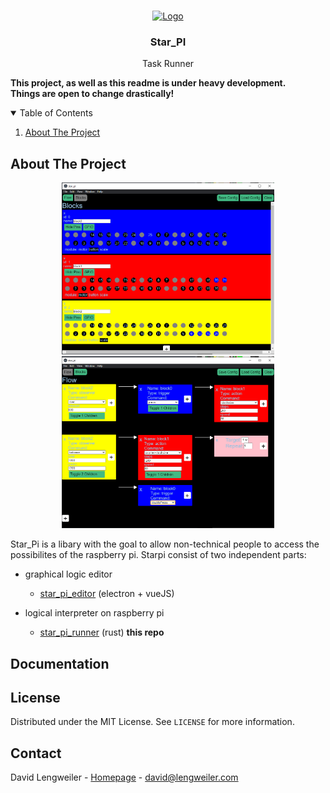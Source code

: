<!-- PROJECT LOGO -->
<br />
<p align="center">
  <a href="https://camo.githubusercontent.com/dfdc101ca03cc32dbc8e68771c03f8c7a8924ab5fa2457e60ffe78505d48acd7/68747470733a2f2f75706c6f61642e77696b696d656469612e6f72672f77696b6970656469612f636f6d6d6f6e732f7468756d622f322f32652f50692d73796d626f6c2e7376672f37393470782d50692d73796d626f6c2e7376672e706e67">
    <img src="https://camo.githubusercontent.com/dfdc101ca03cc32dbc8e68771c03f8c7a8924ab5fa2457e60ffe78505d48acd7/68747470733a2f2f75706c6f61642e77696b696d656469612e6f72672f77696b6970656469612f636f6d6d6f6e732f7468756d622f322f32652f50692d73796d626f6c2e7376672f37393470782d50692d73796d626f6c2e7376672e706e67" alt="Logo" width="80" height="80">
  </a>

  <h3 align="center">Star_PI</h3>

  <p align="center">
    Task Runner
    <br />
  </p>
</p>



**This project, as well as this readme is under heavy development.<br>Things are open to change drastically!**


<!-- TABLE OF CONTENTS -->
<details open="open">
  <summary>Table of Contents</summary>
  <ol>
    <li>
      <a href="#about-the-project">About The Project</a>
  </ol>
</details>

<!-- ABOUT THE PROJECT -->
## About The Project

<p align="center">
<img src="doc/BlockCreator.PNG" width="340">
<img src="doc/TaskBuilder.PNG" width="340">
</p>

Star_Pi is a libary with the goal to allow non-technical people to access the possibilites of the raspberry pi.
Starpi consist of two independent parts:
- graphical logic editor
  * [star_pi_editor](https://github.com/datomo/star_pi_editor) (electron + vueJS) 


- logical interpreter on raspberry pi
  * [star_pi_runner](https://github.com/datomo/star_pi_runner) (rust) **this repo**




## Documentation


<!-- LICENSE -->
## License

Distributed under the MIT License. See `LICENSE` for more information.



<!-- CONTACT -->
## Contact

David Lengweiler - [Homepage](https://lengweiler.com) - david@lengweiler.com






